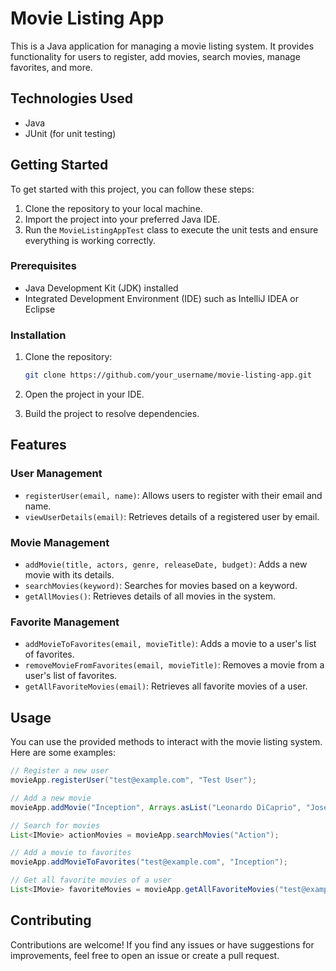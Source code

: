 # Movie Listing App

This is a Java application for managing a movie listing system. It provides functionality for users to register, add movies, search movies, manage favorites, and more.

## Technologies Used

- Java
- JUnit (for unit testing)

## Getting Started

To get started with this project, you can follow these steps:

1. Clone the repository to your local machine.
2. Import the project into your preferred Java IDE.
3. Run the `MovieListingAppTest` class to execute the unit tests and ensure everything is working correctly.

### Prerequisites

- Java Development Kit (JDK) installed
- Integrated Development Environment (IDE) such as IntelliJ IDEA or Eclipse

### Installation

1. Clone the repository:

    ```bash
    git clone https://github.com/your_username/movie-listing-app.git
    ```

2. Open the project in your IDE.
3. Build the project to resolve dependencies.


## Features

### User Management

- `registerUser(email, name)`: Allows users to register with their email and name.
- `viewUserDetails(email)`: Retrieves details of a registered user by email.

### Movie Management

- `addMovie(title, actors, genre, releaseDate, budget)`: Adds a new movie with its details.
- `searchMovies(keyword)`: Searches for movies based on a keyword.
- `getAllMovies()`: Retrieves details of all movies in the system.

### Favorite Management

- `addMovieToFavorites(email, movieTitle)`: Adds a movie to a user's list of favorites.
- `removeMovieFromFavorites(email, movieTitle)`: Removes a movie from a user's list of favorites.
- `getAllFavoriteMovies(email)`: Retrieves all favorite movies of a user.

## Usage

You can use the provided methods to interact with the movie listing system. Here are some examples:

```java
// Register a new user
movieApp.registerUser("test@example.com", "Test User");

// Add a new movie
movieApp.addMovie("Inception", Arrays.asList("Leonardo DiCaprio", "Joseph Gordon-Levitt"), "Sci-Fi", "2010-07-16", 160000000);

// Search for movies
List<IMovie> actionMovies = movieApp.searchMovies("Action");

// Add a movie to favorites
movieApp.addMovieToFavorites("test@example.com", "Inception");

// Get all favorite movies of a user
List<IMovie> favoriteMovies = movieApp.getAllFavoriteMovies("test@example.com");

```
## Contributing

Contributions are welcome! If you find any issues or have suggestions for improvements, feel free to open an issue or create a pull request.

